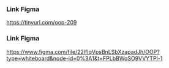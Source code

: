 ### Link Figma
https://tinyurl.com/oop-209

### Link Figma
https://www.figma.com/file/22lfIqVpsBnLSbXzapadJh/OOP?type=whiteboard&node-id=0%3A1&t=FPLbBWqSO9VVYTPl-1